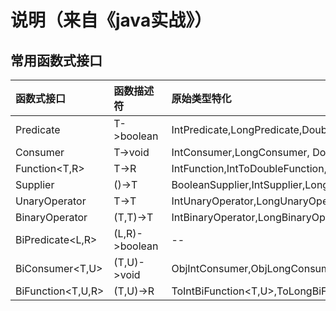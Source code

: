 # 说明（来自《java实战》）

## 常用函数式接口

| 函数式接口             | 函数描述符          | 原始类型特化                                                                                                                                                                               |
|:------------------|:---------------|:-------------------------------------------------------------------------------------------------------------------------------------------------------------------------------------|
| Predicate<T>      | T->boolean     | IntPredicate,LongPredicate,DoublePredicate                                                                                                                                           |
| Consumer<T>       | T->void        | IntConsumer,LongConsumer, DoubleConsumer                                                                                                                                             |
| Function<T,R>     | T->R           | IntFunction<R>,IntToDoubleFunction,IntToLongFunction,LongFunction<R>,LongToDoubleFunction,LongToIntFunction,DoubleFunction<R>,ToIntFunction<T>,ToDoubleFunction<T>,ToLongFunction<T> |
| Supplier<T>       | ()->T          | BooleanSupplier,IntSupplier,LongSupplier, DoubleSupplier                                                                                                                             |
| UnaryOperator<T>  | T->T           | IntUnaryOperator,LongUnaryOperator,DoubleUnaryOperator                                                                                                                               |
| BinaryOperator<T> | (T,T)->T       | IntBinaryOperator,LongBinaryOperator,DoubleBinaryOperator                                                                                                                            |
| BiPredicate<L,R>  | (L,R)->boolean | --                                                                                                                                                                                   |
| BiConsumer<T,U>   | (T,U)->void    | ObjIntConsumer<T>,ObjLongConsumer<T>,ObjDoubleConsumer<T>                                                                                                                            |
| BiFunction<T,U,R> | (T,U)->R       | ToIntBiFunction<T,U>,ToLongBiFunction<T,U>,ToDoubleBiFunction<T,U>                                                                                                                   |
